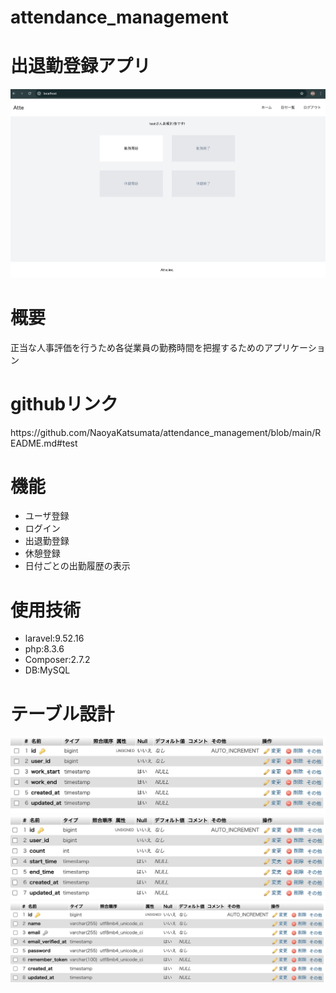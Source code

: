 # attendance_management
<h1>出退勤登録アプリ</h1>
<img src="/topscreen.png">
<h1>概要</h1>
<p>正当な人事評価を行うため各従業員の勤務時間を把握するためのアプリケーション</p>
<h1>githubリンク</h1>
<p>https://github.com/NaoyaKatsumata/attendance_management/blob/main/README.md#test</p>
<h1>機能</h1>
<ul>
    <li>ユーザ登録</li>
    <li>ログイン</li>
    <li>出退勤登録</li>
    <li>休憩登録</li>
    <li>日付ごとの出勤履歴の表示</li>
</ul>
<h1>使用技術</h1>
<ul>
    <li>laravel:9.52.16</li>
    <li>php:8.3.6</li>
    <li>Composer:2.7.2</li>
    <li>DB:MySQL</li>
</ul>
<h1>テーブル設計</h1>
<img src="/attends_table.png">
<img src="/break_times_table.png">
<img src="/users_table.png">
